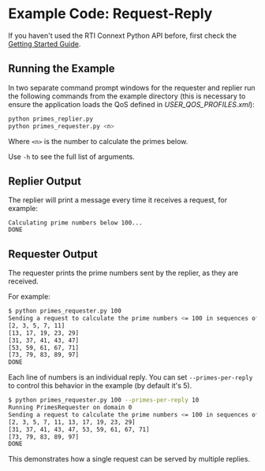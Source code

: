 # Example Code: Request-Reply

If you haven't used the RTI Connext Python API before, first check the
[Getting Started Guide](https://community.rti.com/static/documentation/connext-dds/7.0.0/doc/manuals/connext_dds_professional/getting_started_guide/index.html).

## Running the Example

In two separate command prompt windows for the requester and replier run the
following commands from the example directory (this is necessary to ensure the
application loads the QoS defined in *USER_QOS_PROFILES.xml*):

```sh
python primes_replier.py
python primes_requester.py <n>
```

Where ``<n>`` is the number to calculate the primes below.

Use ``-h`` to see the full list of arguments.

## Replier Output

The replier will print a message every time it receives a request, for example:

```plaintext
Calculating prime numbers below 100...
DONE
```

## Requester Output

The requester prints the prime numbers sent by the replier, as they are received.

For example:

```sh
$ python primes_requester.py 100
Sending a request to calculate the prime numbers <= 100 in sequences of 5 or fewer elements
[2, 3, 5, 7, 11]
[13, 17, 19, 23, 29]
[31, 37, 41, 43, 47]
[53, 59, 61, 67, 71]
[73, 79, 83, 89, 97]
DONE
```

Each line of numbers is an individual reply. You can set `--primes-per-reply`
to control this behavior in the example (by default it's 5).

```sh
$ python primes_requester.py 100 --primes-per-reply 10
Running PrimesRequester on domain 0
Sending a request to calculate the prime numbers <= 100 in sequences of 10 or fewer elements
[2, 3, 5, 7, 11, 13, 17, 19, 23, 29]
[31, 37, 41, 43, 47, 53, 59, 61, 67, 71]
[73, 79, 83, 89, 97]
DONE
```

This demonstrates how a single request can be served by multiple replies.
